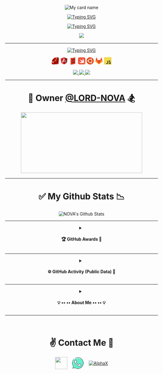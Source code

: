 <div align="center">

![My card name](https://cardivo.vercel.app/api?name=NOVA&description=Never+Give+Up+😏&image=https://telegra.ph/file/185c241c27145c2520a94.jpg?v=4&backgroundColor=#white&github=NOVA&pattern=leaf&colorPattern=white)

<p align="center">
    <a href="https://github.com/LORD-NOVA">
        <img
            src="https://readme-typing-svg.herokuapp.com?size=30&width=300&lines=Hello,+Im+NOVA"
            alt="Typing SVG"
        />
    </a>
</p>

<p align="center">
    <a href="https://github.com/LORD-NOVA">
        <img
            src="https://readme-typing-svg.herokuapp.com?size=30&width=330&lines=Welcome+To+My+Profile+🚀"
            alt="Typing SVG"
        />
    </a>
</p>

<p align='center'>
  <a href="github.com/LORD-NOVA" > <img src="https://c.tenor.com/lUFliafCu_MAAAAd/hello.gif"width="100" /> </a>
</p>

---

<p align="center">
    <a href="https://github.com/LORD-NOVA">
        <img
            src="https://readme-typing-svg.herokuapp.com?size=35&width=400&lines=🌟+<+<+NOVA+>+>+🍁"
            alt="Typing SVG"
        />
    </a>
</p>

<p align="center">
<img src="https://raw.githubusercontent.com/devicons/devicon/master/icons/ruby/ruby-original.svg" width="25px" height="25px"/>
<img src="https://raw.githubusercontent.com/devicons/devicon/master/icons/angularjs/angularjs-original.svg" width="25px" height="25px"/>
<img src="https://raw.githubusercontent.com/devicons/devicon/master/icons/scala/scala-original.svg" width="25px" height="25px"/>
<img src="https://raw.githubusercontent.com/devicons/devicon/master/icons/swift/swift-original.svg" width="25px" height="25px"/>
<img src="https://raw.githubusercontent.com/devicons/devicon/master/icons/ubuntu/ubuntu-plain.svg" width="25px" height="25px"/>
<img src="https://raw.githubusercontent.com/devicons/devicon/master/icons/gitlab/gitlab-original.svg" width="25px" height="25px"/>
<img src="https://raw.githubusercontent.com/devicons/devicon/master/icons/javascript/javascript-original.svg" width="25px" height="25px"/>

<br>

<p align="center">
  <a href="https://github.com/LORD-NOVA">
    <img src="https://komarev.com/ghpvc/?username=LORD-NOVA&label=Profile%20views&color=ff69b4&label=Profile+Views&style=plastic">

  </a>
  <a href="https://github.com/LORD-NOVA?tab=stars">
    <img src="https://img.shields.io/github/stars/LORD-NOVA?color=ff69b4&label=Stargazers&style=plastic">

  </a>
  <a href="https://github.com/LORD-NOVA?tab=followers">
    <img src="https://img.shields.io/github/followers/LORD-NOVA?color=ff69b4&label=Followers&style=plastic">

  </a>
</p>

---

<h1 align="center"><b>💫 Owner <a href="https://github.com/LORD-NOVA">@LORD-NOVA</a> 🏂</b></h1>

<p align="center"> 
 <img src="https://adcy.io/wp-content/uploads/2020/04/anti-hacking.gif" height="200" width="400" />
</p>

---

<h1 align="center"><b>✅ My Github Stats 📉</b></h1>

<p align="center">
<img align="center" src="https://github-readme-stats.vercel.app/api?username=LORD-NOVA&include_all_commits=true&count_private=true&show_icons=true&line_height=20&title_color=7A7ADB&icon_color=2234AE&text_color=D3D3D3&bg_color=0,000000,130F40" alt="NOVA's Github Stats">
</p>

---

<details>
    <summary align="center"><h4>&#127942 <b> GitHub Awards 📑</b></h4></summary><br/>

![Github Trophy](https://github-profile-trophy.vercel.app/?username=LORD-NOVA)

</details>

---

<details>
    <summary align="center"><h4> <b>⚙️ GitHub Activity (Public Data) 🔰</b></h4></summary><br/>

![Metrics](https://metrics.lecoq.io/LORD-NOVA?template=classic&followup=1&isocalendar=1&languages=1&isocalendar.duration=half-year&config.timezone=Europe%2FIstanbul)

</details>

---
 
<details>
    <summary align="center"><h4> <b>💡 •• •• About Me •• •• 💡</b></h4></summary><br/>

Hi, my name is FY NOVA 2K. (NOVA 😉)

Just a sad developer. 😌

17 years old. From Nigeria. 🇱🇰 

I'm still learning java script. 💫

We released a bot to WhatsApp named [Monolith](https://github.com/LORD-NOVA/Monolith) 🤖

My future hope is to become a software engineer. 😽

If you have any question for me, I put my contact information below. 🙂

</details>

---

<br>

<h1 align="center"><b>✌️ Contact Me 💭</b></h1>

<p align="center">
<a href="https://t.me/just_that_regular_kid" target="blank"><img align="center" src="https://cdn4.iconfinder.com/data/icons/logos-and-brands/512/335_Telegram_logo-256.png"  height="40" width="40" /></a> &nbsp;&nbsp;
<a href="https://wa.me/2347042930688" target="blank"><img align="center" src="https://github.com/SL-Alpha-X/SL-Alpha-X/blob/main/whatsapp.png"  height="40" width="40" /></a> &nbsp;&nbsp;
<a href="https://gideontriumph2@gmail.com" target="blank"><img align="center" src="https://www.freepnglogos.com/uploads/gmail-email-logo-png-16.png" alt="AlphaX" height="40" width="50" /></a>
</p>
</div>
